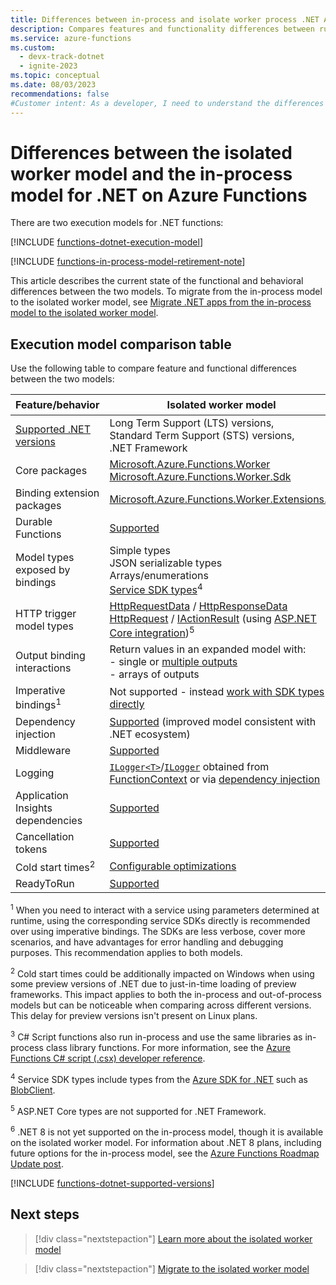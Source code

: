 ```yaml
---
title: Differences between in-process and isolate worker process .NET Azure Functions
description: Compares features and functionality differences between running .NET Functions in-process or as an isolated worker process.
ms.service: azure-functions
ms.custom:
  - devx-track-dotnet
  - ignite-2023
ms.topic: conceptual
ms.date: 08/03/2023
recommendations: false
#Customer intent: As a developer, I need to understand the differences between running in-process and running in an isolated worker process so that I can choose the best process model for my functions.
---
```


# Differences between the isolated worker model and the in-process model for .NET on Azure Functions

There are two execution models for .NET functions:

[!INCLUDE [functions-dotnet-execution-model](../../includes/functions-dotnet-execution-model.md)] 

[!INCLUDE [functions-in-process-model-retirement-note](../../includes/functions-in-process-model-retirement-note.md)]

This article describes the current state of the functional and behavioral differences between the two models. To migrate from the in-process model to the isolated worker model, see [Migrate .NET apps from the in-process model to the isolated worker model][migrate].

## Execution model comparison table 

Use the following table to compare feature and functional differences between the two models:

| Feature/behavior | Isolated worker model  |  In-process model<sup>3</sup> |
| ---- | ---- | ---- |
| [Supported .NET versions](#supported-versions) | Long Term Support (LTS) versions,<br/>Standard Term Support (STS) versions,<br/>.NET Framework | Long Term Support (LTS) versions<sup>6</sup> |
| Core packages | [Microsoft.Azure.Functions.Worker](https://www.nuget.org/packages/Microsoft.Azure.Functions.Worker/)<br/>[Microsoft.Azure.Functions.Worker.Sdk](https://www.nuget.org/packages/Microsoft.Azure.Functions.Worker.Sdk) | [Microsoft.NET.Sdk.Functions](https://www.nuget.org/packages/Microsoft.NET.Sdk.Functions/) |
| Binding extension packages | [Microsoft.Azure.Functions.Worker.Extensions.*](https://www.nuget.org/packages?q=Microsoft.Azure.Functions.Worker.Extensions) | [Microsoft.Azure.WebJobs.Extensions.*](https://www.nuget.org/packages?q=Microsoft.Azure.WebJobs.Extensions)  |
| Durable Functions | [Supported](durable/durable-functions-dotnet-isolated-overview.md)| [Supported](durable/durable-functions-overview.md) |
| Model types exposed by bindings | Simple types<br/>JSON serializable types<br/>Arrays/enumerations<br/>[Service SDK types](dotnet-isolated-process-guide.md#sdk-types)<sup>4</sup> | Simple types<br/>[JSON serializable](/dotnet/api/system.text.json.jsonserializeroptions) types<br/>Arrays/enumerations<br/>Service SDK types<sup>4</sup> |
| HTTP trigger model types| [HttpRequestData] / [HttpResponseData]<br/>[HttpRequest] / [IActionResult] (using [ASP.NET Core integration][aspnetcore-integration])<sup>5</sup>| [HttpRequest] / [IActionResult]<sup>5</sup><br/>[HttpRequestMessage] / [HttpResponseMessage] |
| Output binding interactions | Return values in an expanded model with:<br/> - single or [multiple outputs](dotnet-isolated-process-guide.md#multiple-output-bindings)<br/> - arrays of outputs| Return values (single output only),<br/>`out` parameters,<br/>`IAsyncCollector` |
| Imperative bindings<sup>1</sup>  | Not supported - instead [work with SDK types directly](./dotnet-isolated-process-guide.md#register-azure-clients) | [Supported](functions-dotnet-class-library.md#binding-at-runtime) |
| Dependency injection | [Supported](dotnet-isolated-process-guide.md#dependency-injection) (improved model consistent with .NET ecosystem) | [Supported](functions-dotnet-dependency-injection.md)  |
| Middleware | [Supported](dotnet-isolated-process-guide.md#middleware) | Not supported |
| Logging | [`ILogger<T>`]/[`ILogger`] obtained from [FunctionContext](/dotnet/api/microsoft.azure.functions.worker.functioncontext) or via [dependency injection](dotnet-isolated-process-guide.md#dependency-injection)| [`ILogger`] passed to the function<br/>[`ILogger<T>`] via [dependency injection](functions-dotnet-dependency-injection.md) |
| Application Insights dependencies | [Supported](./dotnet-isolated-process-guide.md#application-insights) | [Supported](functions-monitoring.md#dependencies) |
| Cancellation tokens | [Supported](dotnet-isolated-process-guide.md#cancellation-tokens) | [Supported](functions-dotnet-class-library.md#cancellation-tokens) |
| Cold start times<sup>2</sup> | [Configurable optimizations](./dotnet-isolated-process-guide.md#performance-optimizations) | Optimized |
| ReadyToRun | [Supported](dotnet-isolated-process-guide.md#readytorun) | [Supported](functions-dotnet-class-library.md#readytorun) |

<sup>1</sup> When you need to interact with a service using parameters determined at runtime, using the corresponding service SDKs directly is recommended over using imperative bindings. The SDKs are less verbose, cover more scenarios, and have advantages for error handling and debugging purposes. This recommendation applies to both models.

<sup>2</sup> Cold start times could be additionally impacted on Windows when using some preview versions of .NET due to just-in-time loading of preview frameworks. This impact applies to both the in-process and out-of-process models but can be noticeable when comparing across different versions. This delay for preview versions isn't present on Linux plans.

<sup>3</sup> C# Script functions also run in-process and use the same libraries as in-process class library functions. For more information, see the [Azure Functions C# script (.csx) developer reference](functions-reference-csharp.md). 

<sup>4</sup> Service SDK types include types from the [Azure SDK for .NET](/dotnet/azure/sdk/azure-sdk-for-dotnet) such as [BlobClient](/dotnet/api/azure.storage.blobs.blobclient).

<sup>5</sup> ASP.NET Core types are not supported for .NET Framework.

<sup>6</sup> .NET 8 is not yet supported on the in-process model, though it is available on the isolated worker model. For information about .NET 8 plans, including future options for the in-process model, see the [Azure Functions Roadmap Update post](https://aka.ms/azure-functions-dotnet-roadmap).

[HttpRequest]: /dotnet/api/microsoft.aspnetcore.http.httprequest
[IActionResult]: /dotnet/api/microsoft.aspnetcore.mvc.iactionresult
[HttpRequestData]: /dotnet/api/microsoft.azure.functions.worker.http.httprequestdata?view=azure-dotnet&preserve-view=true 
[HttpResponseData]: /dotnet/api/microsoft.azure.functions.worker.http.httpresponsedata?view=azure-dotnet&preserve-view=true
[HttpRequestMessage]: /dotnet/api/system.net.http.httprequestmessage
[HttpResponseMessage]: /dotnet/api/system.net.http.httpresponsemessage

[aspnetcore-integration]: ./dotnet-isolated-process-guide.md#aspnet-core-integration

[!INCLUDE [functions-dotnet-supported-versions](../../includes/functions-dotnet-supported-versions.md)]

## Next steps

> [!div class="nextstepaction"]
> [Learn more about the isolated worker model](./dotnet-isolated-process-guide.md)

> [!div class="nextstepaction"]
> [Migrate to the isolated worker model][migrate]

[migrate]: ./migrate-dotnet-to-isolated-model.md

[`ILogger`]: /dotnet/api/microsoft.extensions.logging.ilogger
[`ILogger<T>`]: /dotnet/api/microsoft.extensions.logging.logger-1
